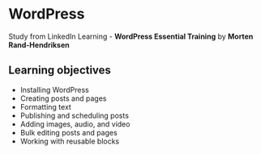 # WordPress
Study from LinkedIn Learning - **WordPress Essential Training** by **Morten Rand-Hendriksen**

## Learning objectives

* Installing WordPress
* Creating posts and pages
* Formatting text
* Publishing and scheduling posts
* Adding images, audio, and video
* Bulk editing posts and pages
* Working with reusable blocks

